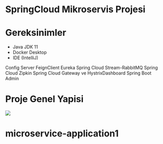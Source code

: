
# SpringCloud Mikroservis Projesi

# Gereksinimler
* Java JDK 11
* Docker Desktop
* IDE (IntelliJ)

Config Server
FeignClient
Eureka
Spring Cloud Stream-RabbitMQ
Spring Cloud Zipkin
Spring Cloud Gateway ve HystrixDashboard
Spring Boot Admin


# Proje Genel Yapisi
![](https://github.com/HaydiKodlayalim/microservice-app/blob/master/docs/arch.png)


<a href="https://www.patreon.com/bePatron?u=26970812" data-patreon-widget-type="become-patron-button"></a>
# microservice-application1

